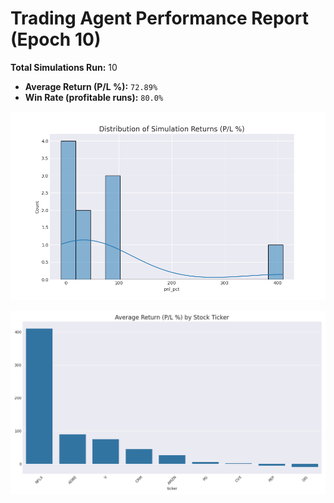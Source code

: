 # Trading Agent Performance Report (Epoch 10)

**Total Simulations Run:** 10
- **Average Return (P/L %):** `72.89%`
- **Win Rate (profitable runs):** `80.0%`

![Returns Distribution](epoch_10_returns_distribution.png)

![Performance by Ticker](epoch_10_performance_by_ticker.png)

